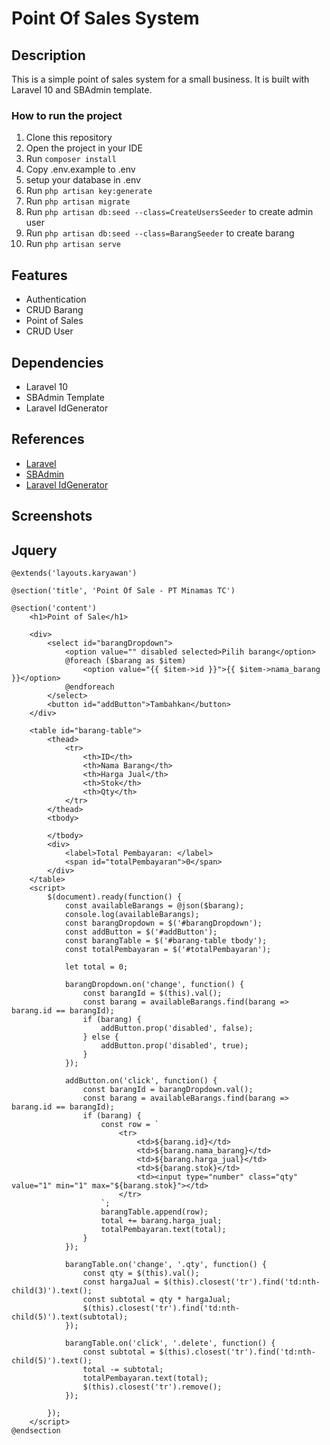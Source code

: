 # Point Of Sales System

## Description

This is a simple point of sales system for a small business. It is built with Laravel 10 and SBAdmin template.

### How to run the project

1. Clone this repository
2. Open the project in your IDE
3. Run `composer install`
4. Copy .env.example to .env
5. setup your database in .env
6. Run `php artisan key:generate`
7. Run `php artisan migrate`
8. Run `php artisan db:seed --class=CreateUsersSeeder` to create admin user
9. Run `php artisan db:seed --class=BarangSeeder` to create barang
10. Run `php artisan serve`


## Features

- Authentication
- CRUD Barang
- Point of Sales
- CRUD User

## Dependencies

- Laravel 10
- SBAdmin Template
- Laravel IdGenerator



## References

- [Laravel](https://laravel.com/)
- [SBAdmin](https://startbootstrap.com/template/sb-admin)
- [Laravel IdGenerator](https://github.com/haruncpi/laravel-id-generator)

## Screenshots




## Jquery

```
@extends('layouts.karyawan')

@section('title', 'Point Of Sale - PT Minamas TC')

@section('content')
    <h1>Point of Sale</h1>

    <div>
        <select id="barangDropdown">
            <option value="" disabled selected>Pilih barang</option>
            @foreach ($barang as $item)
                <option value="{{ $item->id }}">{{ $item->nama_barang }}</option>
            @endforeach
        </select>
        <button id="addButton">Tambahkan</button>
    </div>

    <table id="barang-table">
        <thead>
            <tr>
                <th>ID</th>
                <th>Nama Barang</th>
                <th>Harga Jual</th>
                <th>Stok</th>
                <th>Qty</th>
            </tr>
        </thead>
        <tbody>

        </tbody>
        <div>
            <label>Total Pembayaran: </label>
            <span id="totalPembayaran">0</span>
        </div>
    </table>
    <script>
        $(document).ready(function() {
            const availableBarangs = @json($barang);
            console.log(availableBarangs);
            const barangDropdown = $('#barangDropdown');
            const addButton = $('#addButton');
            const barangTable = $('#barang-table tbody');
            const totalPembayaran = $('#totalPembayaran');

            let total = 0;

            barangDropdown.on('change', function() {
                const barangId = $(this).val();
                const barang = availableBarangs.find(barang => barang.id == barangId);
                if (barang) {
                    addButton.prop('disabled', false);
                } else {
                    addButton.prop('disabled', true);
                }
            });

            addButton.on('click', function() {
                const barangId = barangDropdown.val();
                const barang = availableBarangs.find(barang => barang.id == barangId);
                if (barang) {
                    const row = `
                        <tr>
                            <td>${barang.id}</td>
                            <td>${barang.nama_barang}</td>
                            <td>${barang.harga_jual}</td>
                            <td>${barang.stok}</td>
                            <td><input type="number" class="qty" value="1" min="1" max="${barang.stok}"></td>
                        </tr>
                    `;
                    barangTable.append(row);
                    total += barang.harga_jual;
                    totalPembayaran.text(total);
                }
            });

            barangTable.on('change', '.qty', function() {
                const qty = $(this).val();
                const hargaJual = $(this).closest('tr').find('td:nth-child(3)').text();
                const subtotal = qty * hargaJual;
                $(this).closest('tr').find('td:nth-child(5)').text(subtotal);
            });

            barangTable.on('click', '.delete', function() {
                const subtotal = $(this).closest('tr').find('td:nth-child(5)').text();
                total -= subtotal;
                totalPembayaran.text(total);
                $(this).closest('tr').remove();
            });

        });
    </script>
@endsection
```